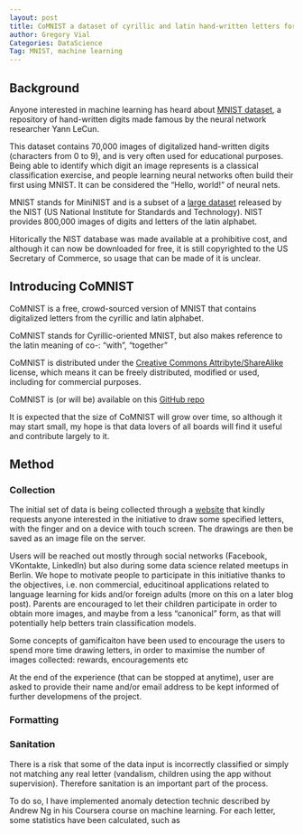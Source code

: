 ```yaml
---
layout: post
title: CoMNIST a dataset of cyrillic and latin hand-written letters for machine learning
author: Gregory Vial
Categories: DataScience
Tag: MNIST, machine learning
---
```


## Background
Anyone interested in machine learning has heard about [MNIST dataset](http://yann.lecun.com/exdb/mnist/), a repository of hand-written digits made famous by the neural network researcher Yann LeCun.

This dataset contains 70,000 images of digitalized hand-written digits (characters from 0 to 9), and is very often used for educational purposes. Being able to identify which digit an image represents is a classical classification exercise, and people learning neural networks often build their first using MNIST. It can be considered the “Hello, world!” of neural nets.

MNIST stands for MiniNIST and is a subset of a [large dataset](https://www.nist.gov/srd/nist-special-database-19) released by the NIST (US National Institute for Standards and Technology). NIST provides 800,000 images of digits and letters of the latin alphabet.

Hitorically the NIST database was made available at a prohibitive cost, and although it can now be downloaded for free, it is still copyrighted to the US Secretary of Commerce, so usage that can be made of it is unclear.

## Introducing CoMNIST
CoMNIST is a free, crowd-sourced version of MNIST that contains digitalized letters from the cyrillic and latin alphabet.

CoMNIST stands for Cyrillic-oriented MNIST, but also makes reference to the latin meaning of co-: “with”, “together”

CoMNIST is distributed under the [Creative Commons Attribyte/ShareAlike](http://creativecommons.org/licenses/by-sa/4.0/) license, which means it can be freely distributed, modified or used, including for commercial purposes.

CoMNIST is (or will be) available on this [GitHub repo](https://github.com/GregVial/CoMNIST)

It is expected that the size of CoMNIST will grow over time, so although it may start small, my hope is that data lovers of all boards will find it useful and contribute largely to it.


## Method

### Collection

The initial set of data is being collected through a [website](comnist.gregvi.al) that kindly requests anyone interested in the initiative to draw some specified letters, with the finger and on a device with touch screen. The drawings are then be saved as an image file on the server.

Users will be reached out mostly through social networks (Facebook, VKontakte, LinkedIn) but also during some data science related meetups in Berlin. We hope to motivate people to participate in this initiative thanks to the objectives, i.e. non commercial, educitinoal applications related to language learning for kids and/or foreign adults (more on this on a later blog post). Parents are encouraged to let their children participate in order to obtain more images, and maybe from a less “canonical” form, as that will potentially help betters train classification models.

Some concepts of gamificaiton have been used to encourage the users to spend more time drawing letters, in order to maximise the number of images collected: rewards, encouragements etc

At the end of the experience (that can be stopped at anytime), user are asked to provide their name and/or email address to be kept informed of further developmens of the project.

### Formatting


### Sanitation

There is a risk that some of the data input is incorrectly classified or simply not matching any real letter (vandalism, children using the app without supervision). Therefore sanitation is an important part of the process.

To do so, I have implemented anomaly detection technic described by Andrew Ng in his Coursera course on machine learning. For each letter, some statistics have been calculated, such as

